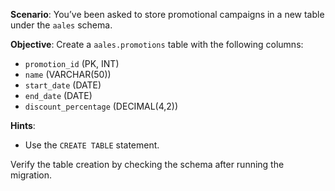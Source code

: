 **Scenario**:
You’ve been asked to store promotional campaigns in a new table under the `aales` schema.

**Objective**:
Create a `aales.promotions` table with the following columns:
- `promotion_id` (PK, INT)
- `name` (VARCHAR(50))
- `start_date` (DATE)
- `end_date` (DATE)
- `discount_percentage` (DECIMAL(4,2))

**Hints**:
- Use the `CREATE TABLE` statement.

Verify the table creation by checking the schema after running the migration.
